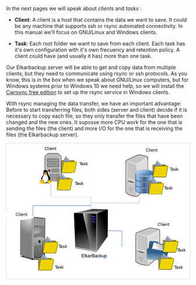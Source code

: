 In the next pages we will speak about  _clients_ and _tasks_ :

* **Client**: A client is a host that contains the data we want to save. It could be any machine that supports ssh or rsync automated connectivity. In this manual we'll focus on GNU\/Linux and Windows clients.

* **Task**: Each root folder we want to save from each client. Each task has it's own configuration with it's own frecuency and retention policy. A client could have \(and usually it has\) more than one task.


Our Elkarbackup server will be able to get and copy data from multiple clients, but they need to communicate using rsync or ssh protocols. As you know, this is in the box when we speak about GNU\/Linux computers, but for Windows systems prior to Windows 10 we need help, so we will install the [Cwrsync free edition](https://www.itefix.net/content/cwrsync-free-edition) to set up the rsync service in Windows clients.

With rsync managing the data transfer, we have an important advantage: Before to start transferring files, both sides \(server and client\) decide if it is necessary to copy each file, so they only transfer the files that have been changed and the new ones. It suposse more CPU work for the one that is sending the files \(the client\) and more I\/O for the one that is receiving the files \(the Elkarbackup server\).







![](/assets/clients_tasks_02.png)

